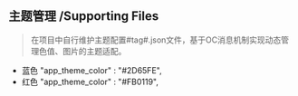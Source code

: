 ## 主题管理 /Supporting Files

> 在项目中自行维护主题配置#tag#.json文件，基于OC消息机制实现动态管理色值、图片的主题适配。

* 蓝色    "app_theme_color" : "#2D65FE",
* 红色    "app_theme_color" : "#FB0119",
